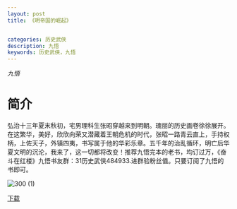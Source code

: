 ```yaml
---
layout: post
title: 《明帝国的崛起》


categories: 历史武侠
description: 九悟
keywords: 历史武侠，九悟
---
```


*九悟*

# 简介

弘治十三年夏末秋初，宅男理科生张昭穿越来到明朝。瑰丽的历史画卷徐徐展开。在这繁华，美好，欣欣向荣又潜藏着王朝危机的时代，张昭一路青云直上，手持权柄，上佐天子，外镇四夷，书写属于他的华彩乐章。五千年的治乱循环，明亡后华夏文明的沉沦，我来了，这一切都将改变！推荐九悟完本的老书，均订过万，《奋斗在红楼》九悟书友群：31历史武侠484933.进群验粉丝值。只要订阅了九悟的书即可。

![300 (1)](http://tvax3.sinaimg.cn/large/008dGP0Fgy1gu0gm1opy6j308c0b40t4.jpg)

[下载](https://link.jscdn.cn/1drv/aHR0cHM6Ly8xZHJ2Lm1zL3QvcyFBaGU2R2dNWmVFb2poUnZ0VlRqVElGSXRGQTl3P2U9dlMyV21i.txt)
